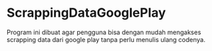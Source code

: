# ScrappingDataGooglePlay
Program ini dibuat agar pengguna bisa dengan mudah mengakses scrapping data dari google play tanpa perlu menulis ulang codenya.
